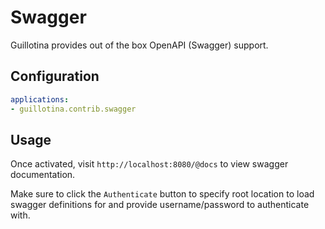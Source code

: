 # Swagger

Guillotina provides out of the box OpenAPI (Swagger) support.

## Configuration

```yaml
applications:
- guillotina.contrib.swagger
```

## Usage

Once activated, visit `http://localhost:8080/@docs` to view swagger documentation.

Make sure to click the `Authenticate` button to specify root location to load swagger
definitions for and provide username/password to authenticate with.
